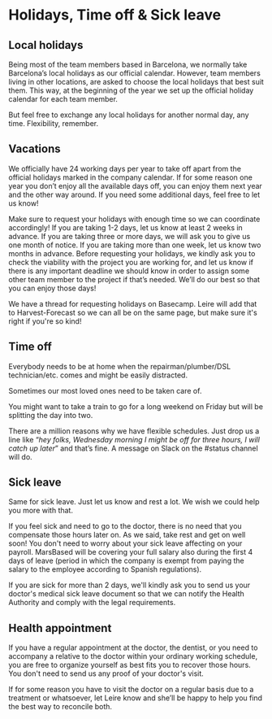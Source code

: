 # Holidays, Time off & Sick leave

## Local holidays

Being most of the team members based in Barcelona, we normally take Barcelona’s local holidays as our official calendar. However, team members living in other locations, are asked to choose the local holidays that best suit them. This way, at the beginning of the year we set up the official holiday calendar for each team member.

But feel free to exchange any local holidays for another normal day, any time. Flexibility, remember.


## Vacations

We officially have 24 working days per year to take off apart from the official holidays marked in the company calendar. If for some reason one year you don’t enjoy all the available days off, you can enjoy them next year and the other way around. If you need some additional days, feel free to let us know!

Make sure to request your holidays with enough time so we can coordinate accordingly! If you are taking 1-2 days, let us know at least 2 weeks in advance. If you are taking three or more days, we will ask you to give us one month of notice. If you are taking more than one week, let us know two months in advance. Before requesting your holidays, we kindly ask you to check the viability with the project you are working for, and let us know if there is any important deadline we should know in order to assign some other team member to the project if that’s needed. We’ll do our best so that you can enjoy those days! 

We have a thread for requesting holidays on Basecamp. Leire will add that to Harvest-Forecast so we can all be on the same page, but make sure it's right if you're so kind!


## Time off

Everybody needs to be at home when the repairman/plumber/DSL technician/etc. comes and might be easily distracted.

Sometimes our most loved ones need to be taken care of.

You might want to take a train to go for a long weekend on Friday but will be splitting the day into two.

There are a million reasons why we have flexible schedules. Just drop us a line like “_hey folks, Wednesday morning I might be off for three hours, I will catch up later_” and that’s fine. A message on Slack on the #status channel will do.


## Sick leave

Same for sick leave. Just let us know and rest a lot. We wish we could help you more with that.

If you feel sick and need to go to the doctor, there is no need that you compensate those hours later on. As we said, take rest and get on well soon! You don't need to worry about your sick leave affecting on your payroll. MarsBased will be covering your full salary also during the first 4 days of leave (period in which the company is exempt from paying the salary to the employee according to Spanish regulations). 

If you are sick for more than 2 days, we'll kindly ask you to send us your doctor's medical sick leave document so that we can notify the Health Authority and comply with the legal requirements. 


## Health appointment

If you have a regular appointment at the doctor, the dentist, or you need to accompany a relative to the doctor within your ordinary working schedule, you are free to organize yourself as best fits you to recover those hours. You don't need to send us any proof of your doctor's visit.

If for some reason you have to visit the doctor on a regular basis due to a treatment or whatsoever, let Leire know and she’ll be happy to help you find the best way to reconcile both. 

